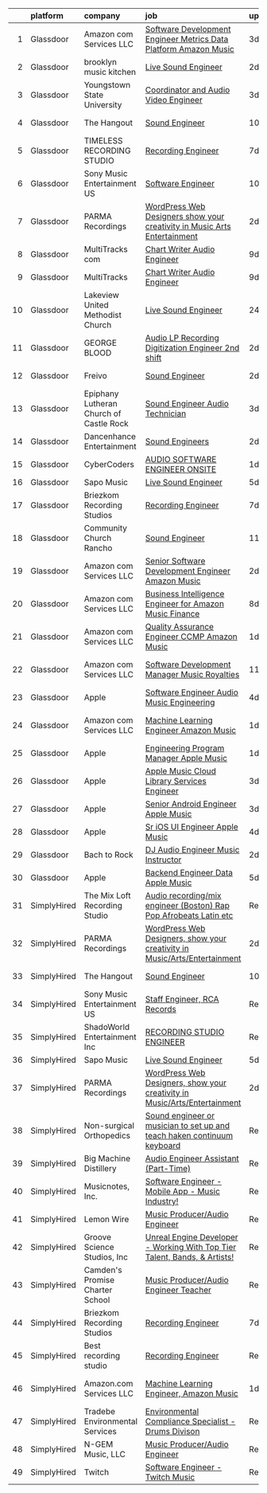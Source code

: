 

|    | platform    | company                                 | job                                                                                                                                                                                                                                                                                                                                                                                                                                                                                                                                                                                                                                                                                                                                                                                                                                                                                                                                                                                                                                                                                                                                                                                                                                                                                                                                                                               | update_time   | location                |
|---:|:------------|:----------------------------------------|:----------------------------------------------------------------------------------------------------------------------------------------------------------------------------------------------------------------------------------------------------------------------------------------------------------------------------------------------------------------------------------------------------------------------------------------------------------------------------------------------------------------------------------------------------------------------------------------------------------------------------------------------------------------------------------------------------------------------------------------------------------------------------------------------------------------------------------------------------------------------------------------------------------------------------------------------------------------------------------------------------------------------------------------------------------------------------------------------------------------------------------------------------------------------------------------------------------------------------------------------------------------------------------------------------------------------------------------------------------------------------------|:--------------|:------------------------|
|  1 | Glassdoor   | Amazon com Services LLC                 | [Software Development Engineer  Metrics   Data Platform   Amazon Music](https://www.glassdoor.com/partner/jobListing.htm?pos=125&ao=1136043&s=58&guid=000001819ec9ab61b98e60482dc257a8&src=GD_JOB_AD&t=SR&vt=w&cs=1_ccf5fffa&cb=1656226426006&jobListingId=1007957429446&jrtk=3-0-1g6fcjas5khr2801-1g6fcjasikbl9800-77d5ce824f4c9a71-)                                                                                                                                                                                                                                                                                                                                                                                                                                                                                                                                                                                                                                                                                                                                                                                                                                                                                                                                                                                                                                            | 3d            | San Francisco, CA       |
|  2 | Glassdoor   | brooklyn music kitchen                  | [Live Sound Engineer](https://www.glassdoor.com/partner/jobListing.htm?pos=118&ao=1136043&s=58&guid=000001819ec9ab61b98e60482dc257a8&src=GD_JOB_AD&t=SR&vt=w&ea=1&cs=1_f69d6fc1&cb=1656226426002&jobListingId=1007960228681&jrtk=3-0-1g6fcjas5khr2801-1g6fcjasikbl9800-cfb4dbb3a10cb396-)                                                                                                                                                                                                                                                                                                                                                                                                                                                                                                                                                                                                                                                                                                                                                                                                                                                                                                                                                                                                                                                                                         | 2d            | Brooklyn, NY            |
|  3 | Glassdoor   | Youngstown State University             | [Coordinator and Audio Video Engineer](https://www.glassdoor.com/partner/jobListing.htm?pos=127&ao=1136043&s=58&guid=000001819ec9ab61b98e60482dc257a8&src=GD_JOB_AD&t=SR&vt=w&cs=1_c944f6f6&cb=1656226426008&jobListingId=1007957029518&jrtk=3-0-1g6fcjas5khr2801-1g6fcjasikbl9800-4bff3de46b611e70-)                                                                                                                                                                                                                                                                                                                                                                                                                                                                                                                                                                                                                                                                                                                                                                                                                                                                                                                                                                                                                                                                             | 3d            | Youngstown, OH          |
|  4 | Glassdoor   | The Hangout                             | [Sound Engineer](https://www.glassdoor.com/partner/jobListing.htm?pos=102&ao=1110586&s=58&guid=000001819ec9ab61b98e60482dc257a8&src=GD_JOB_AD&t=SR&vt=w&cs=1_b0ef607f&cb=1656226426000&jobListingId=1007941797349&cpc=ACBF47B84C432121&jrtk=3-0-1g6fcjas5khr2801-1g6fcjasikbl9800-675acca29632c3d6--6NYlbfkN0Dklcs_avH4_PXeaTYY4cD2CxUXrHXnDcRAFPxkhkludPybpabqCb4pOKZvm-Yy40brWKAkZHC4kOFh5HjM1Iv-jKH59TjzzuSUIQ-sYYeZX4RoES0tCMd7ioO9AgG1d6v6VqV5lX4n-gRcMqGEXgCd34vgOgeDymq6rVNKl9UGpAns5_pPRoxTju9kDX5UtUTPf4AUO5YCSdA1A2CIWd_LToMx6SlsjyKZgMcVcIGslXi8aRAeWYdIQj-c7wOz8bhsPYVqkPXYpsWu9MxHTkW5osTiZjrPEeEWBm94oFJYkkSQDQC2CQBWMOpiSu-BLkuK0Z5YA1DUkZv578Z8fwhDXI3ZmrjlxqE7gQ_EmoKsrE0E-bamJeBXnDIHujH3qAEb-QmtRJmgLm1GEWlk3AKRBMDvEaI0eLrdxwzHS94dIxNIkca7E_gUTBum3nP4CYJgbEJuPEkX1sQk8PsrXbZSu1lyeBUeEoqD6feOpz71f2vrmocKUZve_kdFVElpPy62wLwFaIInOmrDxHTOZQ7cLE_e8uLLuIHLDmq-0t9a_ffAeAQ_vcY8lI0sS_qUS8QoRVMFNfaYAliqn9hiurTYTQgjJqWTOrIpqbTRCXTWfCzIDjeo0L_-LwONik6EC9OykNRu4g5-GNOqfpT0zGH4pm-Wu6gxJFFQ2dSAa-Lvl2fsaC-X3tsfjyjyB2PBujqjg6vTkD_HUF77gak8ZSJdGZ-E9CfXmlna55v3X0jHPlncljqsE6cXBzrhaoiSExI%3D)                                                                                                                                                                                                                                                                | 10d           | Myrtle Beach, SC        |
|  5 | Glassdoor   | TIMELESS RECORDING STUDIO               | [Recording Engineer](https://www.glassdoor.com/partner/jobListing.htm?pos=117&ao=1136043&s=58&guid=000001819ec9ab61b98e60482dc257a8&src=GD_JOB_AD&t=SR&vt=w&ea=1&cs=1_6431d2a8&cb=1656226426002&jobListingId=1007949019689&jrtk=3-0-1g6fcjas5khr2801-1g6fcjasikbl9800-52673f44efd9a9a5-)                                                                                                                                                                                                                                                                                                                                                                                                                                                                                                                                                                                                                                                                                                                                                                                                                                                                                                                                                                                                                                                                                          | 7d            | Cincinnati, OH          |
|  6 | Glassdoor   | Sony Music Entertainment US             | [Software Engineer](https://www.glassdoor.com/partner/jobListing.htm?pos=113&ao=1136043&s=58&guid=000001819ec9ab61b98e60482dc257a8&src=GD_JOB_AD&t=SR&vt=w&ea=1&cs=1_fe9f3a8f&cb=1656226426002&jobListingId=1007942804723&jrtk=3-0-1g6fcjas5khr2801-1g6fcjasikbl9800-3d69a6d98b0f3f4c-)                                                                                                                                                                                                                                                                                                                                                                                                                                                                                                                                                                                                                                                                                                                                                                                                                                                                                                                                                                                                                                                                                           | 10d           | New York, NY            |
|  7 | Glassdoor   | PARMA Recordings                        | [WordPress Web Designers  show your creativity in Music Arts Entertainment](https://www.glassdoor.com/partner/jobListing.htm?pos=108&ao=1110586&s=58&guid=000001819ec9ab61b98e60482dc257a8&src=GD_JOB_AD&t=SR&vt=w&ea=1&cs=1_43fa44ee&cb=1656226426002&jobListingId=1007960095074&cpc=8795CF9063CD573D&jrtk=3-0-1g6fcjas5khr2801-1g6fcjasikbl9800-a51dcf66eccc53eb--6NYlbfkN0BMd6i3W3qmAtDke4ZitYLMBEMpVvOQU_aO9JUqgRRkgwDvgaVV8jWDDkXv0s9VdhdFtp8vgpc7Xd14geBqCVRfeb-Zk2gFUWrnzfN3CO7_Kshg7e9lFPeLlS31PbWmaUmDuWqBwBaZIqP5E8OfSbZVpgw5zRAc4LpRHBRqxyh3tAhzUrHfLFIfhkH6S2Qey-aUqg4u3G_EVyiqspZQ8AgQhGgMICQFz9pHPOb8xrcEcREF3Y4wK-dcQcZeJAkk2tXFJ37424h1VMWQuEkr_yptew6z8qF2WRr9D-aRUilhhMON3vmKt07U9h6TYRx659yVU6RUxxseU5WFglV8lt-VJNBeBjc8hvaNiOPCaO2IGk2GNEBMWSl-1ldsHFcNUkWKs3Dqwd1TZOtJ_lWCXwzrNw0UriCOi42gctklWwHbrw7MLXBqzM8TElxapllekiPPnCRv0o6AYBYQucE3ecjezinTXb7twfvKBgd1jw5hSIkCEpoiCYTp)                                                                                                                                                                                                                                                                                                                                                                                                                                                                              | 2d            | Remote                  |
|  8 | Glassdoor   | MultiTracks com                         | [Chart Writer   Audio Engineer](https://www.glassdoor.com/partner/jobListing.htm?pos=123&ao=1136043&s=58&guid=000001819ec9ab61b98e60482dc257a8&src=GD_JOB_AD&t=SR&vt=w&cs=1_f8783d5e&cb=1656226426006&jobListingId=1007945074698&jrtk=3-0-1g6fcjas5khr2801-1g6fcjasikbl9800-394d791e73078e8e-)                                                                                                                                                                                                                                                                                                                                                                                                                                                                                                                                                                                                                                                                                                                                                                                                                                                                                                                                                                                                                                                                                    | 9d            | Cedar Park, TX          |
|  9 | Glassdoor   | MultiTracks                             | [Chart Writer   Audio Engineer](https://www.glassdoor.com/partner/jobListing.htm?pos=126&ao=1136043&s=58&guid=000001819ec9ab61b98e60482dc257a8&src=GD_JOB_AD&t=SR&vt=w&cs=1_5a429850&cb=1656226426006&jobListingId=1007945174702&jrtk=3-0-1g6fcjas5khr2801-1g6fcjasikbl9800-eafff6cc7ca7f3b4-)                                                                                                                                                                                                                                                                                                                                                                                                                                                                                                                                                                                                                                                                                                                                                                                                                                                                                                                                                                                                                                                                                    | 9d            | Austin, TX              |
| 10 | Glassdoor   | Lakeview United Methodist Church        | [Live Sound Engineer](https://www.glassdoor.com/partner/jobListing.htm?pos=104&ao=1110586&s=58&guid=000001819ec9ab61b98e60482dc257a8&src=GD_JOB_AD&t=SR&vt=w&ea=1&cs=1_f489bb51&cb=1656226426001&jobListingId=1007963163267&cpc=608BEFD8E68346F1&jrtk=3-0-1g6fcjas5khr2801-1g6fcjasikbl9800-934eb1f40c151225--6NYlbfkN0Bzkuy17zoNwKMVjyusHhR7JNYo3SmelKzW8jp1Pa4Tky9YdqQTYDruHy9eVJB2m7VBbszFMWwZvIFKTQg5nS9sI9_JJWCPseFLmCmS7qJ7te2VZTgvndtqSn7c7lzyaoIIqC2VoQ5_G4i3Iy-M0m8Ijcpd8L3yk1Upufwb0rU1sp9JkWBN6mJRz3THtF_Sslb7GyNzTXFtwvXvTCvgMjd44DG_WGg0nR9v0rDBqYJVWqtyl4HpQr_bR18Vw8-hx4vhaOU0SygG5keF1LzpYZLuPo2lq1jP_r-NsLuq0xhBEK508cQ6-wLKfBfmKChj77fHDO4hh1nFzwiT4K4pQ56yBN0X11LHpX-kCguhYBV3dL5X_r-kFq8U5BskjxM-llZb-WibrJawfXwJHNZY3-LTWZ_2TgNN3qXNzBSuLFEpZqwgbzwnK-rs4PzVr3908GSzDTdIKxrCW_L7VdwP4X9pBB2GFEOiFng57FREwOwVdO_f4ZDnn191H_eoXPawmeY%3D)                                                                                                                                                                                                                                                                                                                                                                                                                                                                                                                      | 24h           | Sun City, AZ            |
| 11 | Glassdoor   | GEORGE BLOOD                            | [Audio LP Recording Digitization Engineer  2nd shift](https://www.glassdoor.com/partner/jobListing.htm?pos=122&ao=1136043&s=58&guid=000001819ec9ab61b98e60482dc257a8&src=GD_JOB_AD&t=SR&vt=w&cs=1_3e0aee18&cb=1656226426006&jobListingId=1007959721059&jrtk=3-0-1g6fcjas5khr2801-1g6fcjasikbl9800-94ce0a851b55452b-)                                                                                                                                                                                                                                                                                                                                                                                                                                                                                                                                                                                                                                                                                                                                                                                                                                                                                                                                                                                                                                                              | 2d            | Fort Washington, PA     |
| 12 | Glassdoor   | Freivo                                  | [Sound Engineer](https://www.glassdoor.com/partner/jobListing.htm?pos=103&ao=1110586&s=58&guid=000001819ec9ab61b98e60482dc257a8&src=GD_JOB_AD&t=SR&vt=w&ea=1&cs=1_a9d2f9e2&cb=1656226426001&jobListingId=1007960256212&cpc=545C0D17DAD7ABB7&jrtk=3-0-1g6fcjas5khr2801-1g6fcjasikbl9800-dcb3c1ce40abf58c--6NYlbfkN0DeyJ4CP5CzwT7broxeUwKBt3co1QwKwWitRQqJu2WRZ1ZiWaEtQwSD9V72mLcqkbYFr4PTDTMhd2HkYAy5q3mnyAyciwCD-O5PQIMS9Q5KThzj-50jTgHxSgcxpnoYsUtDyMGkywOoVmaupRLttQZOuWuECVOk-O-T0lmz2F6ZstuAs4GKfhZvCkiZiWQRzDVRj5OzuDx7EfBw1qacGCeEv6uKRQSA9WondoMXEkn3iBgRhIf8f-zv-FomNiNVObd4-cF-znerq3UvlegJk6pP5yFH3TnD2hsLGY8thzO1mrUwIWcG0ppewuDhyxktiUfx9v-05vG0xr270K9GItinYRPBkY2bXsjKx0DQuTOpgdDs6_PNCw8s0o-W_Iq444PZWH0I_S0IPKdo6y02Ywn1iYpRDN8pQeu1hreNnzKhpisqf6qpM3g9so4T9n6ItfF3zUj3HDnzTn3y_GTOzZEKcMgEUtxOhO_REOij6SEddcn6aEn4Rkkmng6PunCKwpM%3D)                                                                                                                                                                                                                                                                                                                                                                                                                                                                                                                           | 2d            | Middleboro, MA          |
| 13 | Glassdoor   | Epiphany Lutheran Church of Castle Rock | [Sound Engineer  Audio Technician ](https://www.glassdoor.com/partner/jobListing.htm?pos=128&ao=1136043&s=58&guid=000001819ec9ab61b98e60482dc257a8&src=GD_JOB_AD&t=SR&vt=w&ea=1&cs=1_96e35e0d&cb=1656226426008&jobListingId=1007956823232&jrtk=3-0-1g6fcjas5khr2801-1g6fcjasikbl9800-3de154c4f66dd65c-)                                                                                                                                                                                                                                                                                                                                                                                                                                                                                                                                                                                                                                                                                                                                                                                                                                                                                                                                                                                                                                                                           | 3d            | Castle Rock, CO         |
| 14 | Glassdoor   | Dancenhance Entertainment               | [Sound Engineers](https://www.glassdoor.com/partner/jobListing.htm?pos=119&ao=1136043&s=58&guid=000001819ec9ab61b98e60482dc257a8&src=GD_JOB_AD&t=SR&vt=w&cs=1_560ce31e&cb=1656226426002&jobListingId=1007959494251&jrtk=3-0-1g6fcjas5khr2801-1g6fcjasikbl9800-d0f3d38b7fd0f498-)                                                                                                                                                                                                                                                                                                                                                                                                                                                                                                                                                                                                                                                                                                                                                                                                                                                                                                                                                                                                                                                                                                  | 2d            | Oklahoma                |
| 15 | Glassdoor   | CyberCoders                             | [AUDIO SOFTWARE ENGINEER   ONSITE](https://www.glassdoor.com/partner/jobListing.htm?pos=111&ao=1110586&s=58&guid=000001819ec9ab61b98e60482dc257a8&src=GD_JOB_AD&t=SR&vt=w&ea=1&cs=1_b57072f6&cb=1656226426002&jobListingId=1007961975224&cpc=2CAED5C921A5F994&jrtk=3-0-1g6fcjas5khr2801-1g6fcjasikbl9800-b6235e2feb0b0fb5--6NYlbfkN0CpFJQzrgRR8WqXWK1qKKEqALWJw739KlKqr2H-MSI4eoBlI4EFrmor2FYZMP3muM0l2pCdR1lEkYQad70RamWRliXAwblxhpTvQzv0PCj3Pv52ZE0UmBc2zYc2lLn8YXoU1n662mAsLNK_eO1mv5bLozNhwunmvf7eKA6gi_po0JZoiACYKyF3NpjMawXfB41fI3xvbaHXKgo9Y-hDtlnLOIJV7KUkKVX60drVsNewhEhsVzELGVaaFpyy93kgn4VaithOZl-4VWZiKlU8hwZPGNzX02-C6KTNPTw-djfPFGW-x6V9foQxY_OdZnTLWruoUULrXhKTT7J04l_k_OxcUgmCdSMZF1kLBpoA7bTsDjDXC4T0n9w-djMok14PTVeHqGiOIwvynLzpHF7cIjAPXTVa-SOPGxLgMthoJlGrt2a6m6f_CcsDdt9NHt0n0UPUj62UxK_uRxSH-sgLjkw-dfJphaQ8n1g4YYQ4mlod7odiro0Jt0-xsC0HfDX87VFSOFWX5R_sCzAdjGg04yJYmW2Py5FHjCyhy7oA7iDvMNKMokSPISTpNdmxHzm3Cl0sEA63NwsmUHhsmQIXEi1i71aF6F3CwLWpm0xMMRHhpRUa1ko7CfluW3ICG-_w0wu2_qs8Vf9TormFnJF_Xd7moI54oEY6RGE35x6HMHsFhEyvPPHViI-jl-4gQbBzCb338PNlwy_8jESGL4MLxvi0iBOGR-ZKxRHd7EW5Gwi5-wi0dx09qRCkFZp5lyErHfIVymibrwb_64yqXhCl_PyMAM6a3-oSfWEPhZiMB3zdWBJR2VGCrYAN232n-nx_FfePS_tKWDoIUWd9g6hxiDVNEb8XjrkeRFRWgy-C9vUb4FE9ZLeUe18bHcsX7V8iY52f7gxsn7eiDtE32s9duGWRcrsl--6d0XldDFiNVypftLv3T88erH8DuNcRthDohWncSSWVbX5YuG-iHLSwa_T9pP879Ne1904%3D)         | 1d            | San Jose, CA            |
| 16 | Glassdoor   | Sapo Music                              | [Live Sound Engineer](https://www.glassdoor.com/partner/jobListing.htm?pos=115&ao=1136043&s=58&guid=000001819ec9ab61b98e60482dc257a8&src=GD_JOB_AD&t=SR&vt=w&ea=1&cs=1_8723ed13&cb=1656226426002&jobListingId=1007951864280&jrtk=3-0-1g6fcjas5khr2801-1g6fcjasikbl9800-fcb7a6448ded33ab-)                                                                                                                                                                                                                                                                                                                                                                                                                                                                                                                                                                                                                                                                                                                                                                                                                                                                                                                                                                                                                                                                                         | 5d            | Miami, FL               |
| 17 | Glassdoor   | Briezkom Recording Studios              | [Recording Engineer](https://www.glassdoor.com/partner/jobListing.htm?pos=114&ao=1136043&s=58&guid=000001819ec9ab61b98e60482dc257a8&src=GD_JOB_AD&t=SR&vt=w&ea=1&cs=1_3ca0e3a3&cb=1656226426002&jobListingId=1007949003348&jrtk=3-0-1g6fcjas5khr2801-1g6fcjasikbl9800-642744c452f28506-)                                                                                                                                                                                                                                                                                                                                                                                                                                                                                                                                                                                                                                                                                                                                                                                                                                                                                                                                                                                                                                                                                          | 7d            | Alhambra, CA            |
| 18 | Glassdoor   | Community Church Rancho                 | [Sound Engineer](https://www.glassdoor.com/partner/jobListing.htm?pos=101&ao=1110586&s=58&guid=000001819ec9ab61b98e60482dc257a8&src=GD_JOB_AD&t=SR&vt=w&ea=1&cs=1_1012e35c&cb=1656226426001&jobListingId=1007939846257&cpc=3114EF732CBC1C13&jrtk=3-0-1g6fcjas5khr2801-1g6fcjasikbl9800-83ae106271ef4dd5--6NYlbfkN0Bi-g4OEguhQEx4pjzkmulzkFDPdVMQm6g82nLRMcVRUAXQonzRVMraqvZFhqHn4iOrwVvH3vjavyQ1H4pVpG0Sx8cg6YAiQ__67yn_QI9nxrG6U4M1HTCKxgTQzFwVXCl5V7NMBT19HpHVbSSivm3y3MWHj9PjpWZhDH39sbDn7fy1Qwhaoag2pbuBs-YWJheVx7hljEqEW6pp-LbWE5CRFbcMWbft7jcFSfuyL637JGxRyLUTpdeGX_YNZ5OO2Ecf2V_pkaBqA9AaVTrDnhae0w7DCp5f68Pw6KtrEbayAQb4AKg4xFqcHqRQMtioXDPiJseuotRTbbUWtL0agk2j4RV0GfAWtoVGUClGl5H0YQogvO1dtbCT3vDtI7dZlZcAAddvxFpCq76S5RrCo3xfOtuO33a63yrj8pEDuSdgXef46_v5RJdJuWK5V55SaHsinNFFkHdJUbHU6iYFS_5wF7FRow_ywQAwzsFH9jA4RwwlwIaPmbiZMoMW3GaeU88%3D)                                                                                                                                                                                                                                                                                                                                                                                                                                                                                                                           | 11d           | Rancho Cucamonga, CA    |
| 19 | Glassdoor   | Amazon com Services LLC                 | [Senior Software Development Engineer  Amazon Music](https://www.glassdoor.com/partner/jobListing.htm?pos=124&ao=1136043&s=58&guid=000001819ec9ab61b98e60482dc257a8&src=GD_JOB_AD&t=SR&vt=w&cs=1_c6a36619&cb=1656226426006&jobListingId=1007959970195&jrtk=3-0-1g6fcjas5khr2801-1g6fcjasikbl9800-99ed62419581f77f-)                                                                                                                                                                                                                                                                                                                                                                                                                                                                                                                                                                                                                                                                                                                                                                                                                                                                                                                                                                                                                                                               | 2d            | Atlanta, GA             |
| 20 | Glassdoor   | Amazon com Services LLC                 | [Business Intelligence Engineer for Amazon Music Finance](https://www.glassdoor.com/partner/jobListing.htm?pos=120&ao=1136043&s=58&guid=000001819ec9ab61b98e60482dc257a8&src=GD_JOB_AD&t=SR&vt=w&cs=1_17b6d424&cb=1656226426002&jobListingId=1007946590105&jrtk=3-0-1g6fcjas5khr2801-1g6fcjasikbl9800-76e678a6ae5e6aee-)                                                                                                                                                                                                                                                                                                                                                                                                                                                                                                                                                                                                                                                                                                                                                                                                                                                                                                                                                                                                                                                          | 8d            | Seattle, WA             |
| 21 | Glassdoor   | Amazon com Services LLC                 | [Quality Assurance Engineer  CCMP  Amazon Music](https://www.glassdoor.com/partner/jobListing.htm?pos=116&ao=1136043&s=58&guid=000001819ec9ab61b98e60482dc257a8&src=GD_JOB_AD&t=SR&vt=w&cs=1_dadbe34d&cb=1656226426002&jobListingId=1007961126346&jrtk=3-0-1g6fcjas5khr2801-1g6fcjasikbl9800-e1f2d08a6e96a4b8-)                                                                                                                                                                                                                                                                                                                                                                                                                                                                                                                                                                                                                                                                                                                                                                                                                                                                                                                                                                                                                                                                   | 1d            | San Francisco, CA       |
| 22 | Glassdoor   | Amazon com Services LLC                 | [Software Development Manager  Music Royalties](https://www.glassdoor.com/partner/jobListing.htm?pos=129&ao=1136043&s=58&guid=000001819ec9ab61b98e60482dc257a8&src=GD_JOB_AD&t=SR&vt=w&cs=1_2a1986d7&cb=1656226426008&jobListingId=1007940033192&jrtk=3-0-1g6fcjas5khr2801-1g6fcjasikbl9800-5aee6b857832b447-)                                                                                                                                                                                                                                                                                                                                                                                                                                                                                                                                                                                                                                                                                                                                                                                                                                                                                                                                                                                                                                                                    | 11d           | San Francisco, CA       |
| 23 | Glassdoor   | Apple                                   | [Software Engineer   Audio Music Engineering](https://www.glassdoor.com/partner/jobListing.htm?pos=121&ao=1136043&s=58&guid=000001819ec9ab61b98e60482dc257a8&src=GD_JOB_AD&t=SR&vt=w&cs=1_701b6504&cb=1656226426002&jobListingId=1007955752450&jrtk=3-0-1g6fcjas5khr2801-1g6fcjasikbl9800-446771cb462b14eb-)                                                                                                                                                                                                                                                                                                                                                                                                                                                                                                                                                                                                                                                                                                                                                                                                                                                                                                                                                                                                                                                                      | 4d            | Cupertino, CA           |
| 24 | Glassdoor   | Amazon com Services LLC                 | [Machine Learning Engineer  Amazon Music](https://www.glassdoor.com/partner/jobListing.htm?pos=112&ao=1136043&s=58&guid=000001819ec9ab61b98e60482dc257a8&src=GD_JOB_AD&t=SR&vt=w&cs=1_24072fa9&cb=1656226426002&jobListingId=1007962183549&jrtk=3-0-1g6fcjas5khr2801-1g6fcjasikbl9800-7c0081a0693f6e3b-)                                                                                                                                                                                                                                                                                                                                                                                                                                                                                                                                                                                                                                                                                                                                                                                                                                                                                                                                                                                                                                                                          | 1d            | San Francisco, CA       |
| 25 | Glassdoor   | Apple                                   | [Engineering Program Manager  Apple Music](https://www.glassdoor.com/partner/jobListing.htm?pos=106&ao=1110586&s=58&guid=000001819ec9ab61b98e60482dc257a8&src=GD_JOB_AD&t=SR&vt=w&cs=1_9aeb2e0b&cb=1656226426001&jobListingId=1007962892131&cpc=F41FEAB56D215062&jrtk=3-0-1g6fcjas5khr2801-1g6fcjasikbl9800-fd6ad06bc8ce2673--6NYlbfkN0BvKrLyj5gPmtZO9T8euul8TCxuuKNOtzRJOomxnwSEodTz2Bc-sPZl1dBMH13w-jOwegsf7vG6r7jTyuBXYsMVyhVs2kMNU4FQssjeZwyTllCyZyH-v7KC0gikUApIpmHrqqLI4D2LBVK02wP52v-gwL0aRy80gh6AbOusxaxGNcyKm68YEmT_PNP47RilkfRX74EeDtf9-C_aVMkODcEUIVqhDaMgGSpndbGMxemu4VADN_2FjRxJbLWOh90iWyFNy4UGV6oHXdB_I1HuEVkz38nCpvzQkepAoel_I7GvNTL3zq2J4L3hY7v3qVT4yn9GQOI69ozXQWk3RsklpI3BTklrGji1_4_qdFn_17lfXr9QLMqHjhIq6JfdhzNGepUH5fcEQdqH7rvJQq2aLEBThIU9AaS-h9gIrOclzUHk9EY1K_8XU9ex58uaX6bs23zBuhEMVCPOiURq-YlHcRDRRhIFo2vWGXrVoS987V5j-yov8v2ZTO3aWLSuR_g6J6i2rXp5oZZacM9sGWg8jFXmdnhg1BllRQIrxXS44D53DwPGoxPiWgKgxVrHqzqWlZJIKXGOq7MeTCSyPkE7TmOrCFSiS1k3DTgg5Nyj3s5Fjgb88_ulLP3n9vGMzJBYw1ABaq8kB_BlX7dZJlWAo2k4wmIuv3WK3cBs1_xz9PDW_iO4FkxJh0xnfaxhOtVlEZj0sAbde02PnRnwGczI8PXTAfvQYq0AMTLpJxtmy2AhjK-EPjDTtPj60l7Gt15zv1INWPt-deCAUf_HHb6yFRSHCNvdSKsnpYEOkLJ9w0czTaaRTCzoI4rldcEcT1ogyKT6N0gljHW-KH99RaLMhaH6_13oOLFwpX8Ab5Jee-RLhySCnwDirMv-f_JaCJGTvbX25BDIh_4p5imgzjgEM2lrV9OXFhKwk1Fgubv_IpcmRxBfEf3FL8AEoJdtCRRhHjtkglN6gT9mXz3-CHXBjlnGJIHJV-nc8Rw%3D)      | 1d            | Seattle, WA             |
| 26 | Glassdoor   | Apple                                   | [Apple Music   Cloud Library Services Engineer](https://www.glassdoor.com/partner/jobListing.htm?pos=107&ao=1110586&s=58&guid=000001819ec9ab61b98e60482dc257a8&src=GD_JOB_AD&t=SR&vt=w&cs=1_6ee5d875&cb=1656226426001&jobListingId=1007958038335&cpc=654405A9B1E0A9F5&jrtk=3-0-1g6fcjas5khr2801-1g6fcjasikbl9800-90d154890eaec506--6NYlbfkN0BvKrLyj5gPmtZO9T8euul8TCxuuKNOtzRJOomxnwSEodTz2Bc-sPZl1dBMH13w-jPSQNOdC8EiyXidj-cTlaRSVRT9dQt6cRIQFRhagZhsjMlt8MOPuQG9TbrHFdtysCg8H6JXms-aMcTD_6WL9WW0CDTqFTF23mgEF8mEKlm0HtrLTMx8jOx7xd69yN77fFIl6ZZW5QNCeNQrrLdhrzpQbxpnCi1_N066wl7rAX1xMhw__JpDeMFVtZqETAI3bu0CQWzyggmttYHOpoyXSoq0rd_s_cxUWvUSs7Mqa4GwNFP8XssT3K4FfYWvfk3J_6PtNYGBHCP-jewfhXycV_gsuKaqOb54PMQ5HxlyzrCnpnuwGAJhtdSK3nMTrMlR4nQwhpKIFUBcY-5J5R1olO0ZGu6Bfi5-XvhiJP4wDRLBSuTZJnNVXdjcedCymiue71DpSio5_KKFasPSx5ktkXgGlBAIIrynnsTt750C0gH8SdmQlvcKKqUB_Ald741bmtute-kPJov1I8SI3idbJRMuWo9DeCxHV6QoEaEdafS4l1eMw7KS2YF9lR7-wDhIFUrs8WRINutbxVxcztbeUIz7lxbfZ4NaFzwR_g489U0dGz5CUHtJ8qf_cXD8L9uFKWJH_mMz2yqj2EOWHQCqDF7plD_9oWuy1YX2aRYigAtsWbevqed9dwQJyKV75dkcStWPCYvjXAS7CV8ZxyhFBqmjTodpRoBk0_Zd2aItcNdrUQwiwUEhnoKUEKneMGFhbW8cnLjGd-KjlxdLKmNxj4krFNq4UWDkgFKyLkM0gcklB-0a3dW-5XxzygXExlXwVD5hZS6n6RD07Arz2UGXNVnkw64Z88FFUPZLgdyMMLOVPJ9esqVvvsoJXt9BWK7hIpQo2Ko0QcQKPV0c3Y76rsqLKxFpJUMy-5_jK7oXMlWuyNLVr0OHRW2nbBBaXdO7pn0ijdtVdqMyY2682h5kJ5BpwRrn25hpiws%3D) | 3d            | Seattle, WA             |
| 27 | Glassdoor   | Apple                                   | [Senior Android Engineer   Apple Music](https://www.glassdoor.com/partner/jobListing.htm?pos=109&ao=1110586&s=58&guid=000001819ec9ab61b98e60482dc257a8&src=GD_JOB_AD&t=SR&vt=w&cs=1_da519715&cb=1656226426002&jobListingId=1007958336118&cpc=654405A9B1E0A9F5&jrtk=3-0-1g6fcjas5khr2801-1g6fcjasikbl9800-a70bb27c68a7a6c6--6NYlbfkN0BvKrLyj5gPmtZO9T8euul8TCxuuKNOtzRJOomxnwSEodTz2Bc-sPZlC5mDe-NOaJgTibUZKWwoj1L5CZzuCvYelZTCfuoFm050DBiCh4fW3g-g9QvrvuGh2I-00PtdeaHO2a5ACvBLmptIwfTXWCMvWShVtPZBMuwfxpqy-2sTJycBbLmcneUG9neCrnCnSO0Gik-xELb6CgiFjksJnC_ZoAL4SsqFNEZpgjcrxy8sg9kFoqcCfceEuvFrVin8n1srjqRlbjuiQTyqawTVAnWXIBN-fZ78E6HUNshO7MSR6YrDkyH50tVyeeWR5iJoO-_JvU14UQWKLbA-doygbRcVEedAwnd2aEDRXcycVDKC--kLbMRNNbL_5mqEcr4rvjqb0AXMrrPyHnESleeEwaG0E8ftIqoxNNqMU0SCC_cgIQ9ZCWvegIdLss1wggp-SfDXVT4kO7fYd4Qaqv1eC8jzqQJw6Ejff0zy-1ZN6pr_5soCIS2penFNbY8YfpVwT8nhBuNT6jxwTmKMpYc_a8vi1Ns6PjSQhUkYJyxPN9nDDWVBRswUzFRrosiFTVbmYEsUy9kYOIoFX6W7d2IQ1zwxJK1AqvzpzMIay9qAntUOpVjhGTCDkxI9xQ2x3kmHAMUjASe-p2UGTZThdrzpSw6pg4CRxnNgnep5IWS_JCERGnvhFx7FskS5SGGHjnW9knWQeLtqvlauPbMdF6OOkvIhEylPZripU0LT1aMvoy_S04KBw5NBRLB7pkPMfF4_pv5nnUgHKGd-uQEfDS9eoxakeqkAlnvU7O1_jmpkdk_Ogu29sFHyE77l2ltNf9FNzdYnsJhc_4nIsng-GszghdT6OrGix6UHJlH-GMqngjrJrqL339mhbo_wtlnKVahsh1MMChNvPKdbZsd5fHZfV7rkCe6VvrpLU_SXhEfdn6jNwVHDsVTlrdWx9m88SWeooaXBStDuowIjl9N4RhZ9ZXTebDhyky0r3vs%3D)         | 3d            | San Diego, CA           |
| 28 | Glassdoor   | Apple                                   | [Sr  iOS UI Engineer Apple Music](https://www.glassdoor.com/partner/jobListing.htm?pos=110&ao=1110586&s=58&guid=000001819ec9ab61b98e60482dc257a8&src=GD_JOB_AD&t=SR&vt=w&cs=1_75a0e021&cb=1656226426002&jobListingId=1007953436787&cpc=F41FEAB56D215062&jrtk=3-0-1g6fcjas5khr2801-1g6fcjasikbl9800-6b48f68127162d2d--6NYlbfkN0BvKrLyj5gPmtZO9T8euul8TCxuuKNOtzRJOomxnwSEodTz2Bc-sPZl1dBMH13w-jPG2G3T-i-GLEFchHGcFa8MguPlTO6XLwzAMQBFoGjqi0wt0Mh4MM14Z2gcB9Y4d2btViXEFylHFVO6cOHypjmR7yWFLre5OUuYQuv0UwgZNOu7sESO80E3mxion7UYAyOwxfgVULFdkjUyHf1D-gwNo78cYnjnfOTkUqd8LFgQEAmP_oPUTaByowO0WMpcFErACd8fqIWYdML_AAoD10ZLnu52AWKfB_0m1mrr7NpwZ1iS3htQ3RniADOLiXeTmUsk9yKEpZxrdgzb9QAyaAmn8w-oWZ0sHmJr9Vp28SuktMWCGMDUHVe0cb8bvlSRpzMqJaZXMAxNeDEbBvQqGJlPMGe-V22-RFpTR8DSUqReDc1ep_EXaiU1qxuJuMX-NObywETCO5Qcxzjbl1BZMHBLma7LG4USTgPDLh3BXLuHRz9PThK6OAO4G_Ol7d7rndd4ZT992GOvoTs0rWpG7w29El2J73HnUJl70zfsCtBkyHv0T_vq1W-CXxSgidFpQMISknLXqBtBJL6hEnJxZOxSwQ5IVbEECHfoRjwP_LdfvV3P6lwqx_r2pmutJKUVw1Gk330rfQM_eo_p-u9WqEMImrscgW7iXfHg5q7t2IDn7KDzJZTQ4pG_hfAkzJp90i1jWS_6WXuDnayE-X8ZfZVRy4l-B_0BHU8USjCwGgB-QCrp0Wkz9BwILqYFXmJyyLPsqDMxb_ehuBqOG0e-5R9g-S1dMgNdAQg9pojOJnJJX2zhm3i0rwinucs4Gtrg7WRKEITtdG305EtdeH2nPwG3NS0hSO2PpdkgkwvYC6QE7nxYmYyDo9_BAt_bkTYhfGt9Mw3nt5p29P6Nzc92yYyxWzrhR-91ULcTP2Q0V_etnDhURtbRQCNhlz0XSc407t5pUSbXgK_-cKKIK5dVbcnI)                             | 4d            | Seattle, WA             |
| 29 | Glassdoor   | Bach to Rock                            | [DJ   Audio Engineer   Music Instructor](https://www.glassdoor.com/partner/jobListing.htm?pos=130&ao=1136043&s=58&guid=000001819ec9ab61b98e60482dc257a8&src=GD_JOB_AD&t=SR&vt=w&ea=1&cs=1_2b855de4&cb=1656226426008&jobListingId=1007959678007&jrtk=3-0-1g6fcjas5khr2801-1g6fcjasikbl9800-512eee16dd10632a-)                                                                                                                                                                                                                                                                                                                                                                                                                                                                                                                                                                                                                                                                                                                                                                                                                                                                                                                                                                                                                                                                      | 2d            | Gaithersburg, MD        |
| 30 | Glassdoor   | Apple                                   | [Backend Engineer Data   Apple Music](https://www.glassdoor.com/partner/jobListing.htm?pos=105&ao=1110586&s=58&guid=000001819ec9ab61b98e60482dc257a8&src=GD_JOB_AD&t=SR&vt=w&cs=1_a27a6c21&cb=1656226426001&jobListingId=1007950938244&cpc=AC285F3A3ECA6BB0&jrtk=3-0-1g6fcjas5khr2801-1g6fcjasikbl9800-12d83685509c3883--6NYlbfkN0BvKrLyj5gPmtZO9T8euul8TCxuuKNOtzRJOomxnwSEodTz2Bc-sPZlFpP0h5lDivqTF5_QeIpS_cDvN7FQMh8G5Q27mXkfq6J_zu8iXTfNQv2d91851vXbBzAq-u4LhSiSVS7JHPHJJPqd4DPZm67dI48mIQvipeOSk8vKm-DGTN9R19FT1IwHMLad4MfkHhwc-gMawstq42pESRRmZC7lH7SGeLQi8OVQn-AzlZRj5ipkyu_DMI6gv0aT_BQeugHWDaUzb1xTmOYPZRpooAeGfpBqhTiTyN7OhbZHBPaEIN4nmUD1DCF4Yo-I4lgX4lSXa9051jthfWOM7U9srB8BI2j1ZVJos9RvD4_T_mRVnh9JUvUbNfOcn2g9mVcl3asqABPQLYNjf1t5WHmVLPW-nsJPsziD_9SfydESxB4dwvwgN2TunCLqs5JR2qVDvwQXZgOtqiKI7NGVq3471b1nCMcicF1utIyitx1Ob5C_yBdbWMyj1WKyq90htwsih6E3A_8LxgL3btTslgfgXDBd6aUzmiGRJopwOOvWPCfDY9wWKJqbAgRgynMwEwVrxs8fMIEvPrrvm3PEEg4e9vrlQmoKtV7gzIIsFtkPfACkO7q-OdZlPVbO-BAkp83NvUshIlSi7RTRNWgmTPPxwRwqTFuzMwiIQxwCfth6f3KdLG_7XOvBdWmFE0VLtd281u8v1XwcxUwaaUTOryzaEYLfPKpxZSMq_XA8e0FFPw1kqEGRzJaxnk73sUM9V4RkBTqOuPspFSoXccSWnGwlNPvpIYzuzHR1JLs4eMgKTpmDTL106xkC6hk7dCl906JXnz-CpmCItANTcdvSoSvQ4hEvxMOU8FJvF8H7-w3F5E6vPo3lJZNuEMKjspXH5iRtQFsmLk5xHx4_EA0oV1_Z2_kT-Y0kaFD5aajTgk2Wr_K17EEMVPOndlo2Nwy-ngCQdwRp58OCmJiH-aubda0qrL_g)                         | 5d            | New York, NY            |
| 31 | SimplyHired | The Mix Loft Recording Studio           | [Audio recording/mix engineer (Boston) Rap Pop Afrobeats Latin etc](https://www.simplyhired.com/job/ItBDeQewPykczH3FXc7X40hudhT4rMdltMW5EuKQQQFv6bR65Fc9SA?q=music+engineer)                                                                                                                                                                                                                                                                                                                                                                                                                                                                                                                                                                                                                                                                                                                                                                                                                                                                                                                                                                                                                                                                                                                                                                                                      | Recently      | Quincy, MA              |
| 32 | SimplyHired | PARMA Recordings                        | [WordPress Web Designers, show your creativity in Music/Arts/Entertainment](https://www.simplyhired.com/job/Wpl3TU8XzCpcpJgy39HbFjwOkTi5fD0pThvI6-P168aePEhTBsPxGw?q=music+engineer)                                                                                                                                                                                                                                                                                                                                                                                                                                                                                                                                                                                                                                                                                                                                                                                                                                                                                                                                                                                                                                                                                                                                                                                              | 2d            | Remote                  |
| 33 | SimplyHired | The Hangout                             | [Sound Engineer](https://www.simplyhired.com/job/pPtma4KfpJL8yv0IV160PCctZ7zJieTNPnwDrISJ5-REzhgDQyRTVw?q=music+engineer)                                                                                                                                                                                                                                                                                                                                                                                                                                                                                                                                                                                                                                                                                                                                                                                                                                                                                                                                                                                                                                                                                                                                                                                                                                                         | 10d           | Myrtle Beach, SC        |
| 34 | SimplyHired | Sony Music Entertainment US             | [Staff Engineer, RCA Records](https://www.simplyhired.com/job/dwkMmDXnT1hAmYDd9mYCsbJlC48Fo9KuuDMR62WYReptlyXKnOCFWQ?q=music+engineer)                                                                                                                                                                                                                                                                                                                                                                                                                                                                                                                                                                                                                                                                                                                                                                                                                                                                                                                                                                                                                                                                                                                                                                                                                                            | Recently      | Los Angeles, CA         |
| 35 | SimplyHired | ShadoWorld Entertainment Inc            | [RECORDING STUDIO ENGINEER](https://www.simplyhired.com/job/LuUo1uNsflz97Kc2VUvstOqF-GlyVnesKKVECsAsCY7m3CzEC5ML1A?q=music+engineer)                                                                                                                                                                                                                                                                                                                                                                                                                                                                                                                                                                                                                                                                                                                                                                                                                                                                                                                                                                                                                                                                                                                                                                                                                                              | Recently      | Los Angeles, CA         |
| 36 | SimplyHired | Sapo Music                              | [Live Sound Engineer](https://www.simplyhired.com/job/RLp01nzYddBBR2kU90jVcyKpbxqhNwRJJaBHFhHEGHTNgrTZ7WSvTQ?q=music+engineer)                                                                                                                                                                                                                                                                                                                                                                                                                                                                                                                                                                                                                                                                                                                                                                                                                                                                                                                                                                                                                                                                                                                                                                                                                                                    | 5d            | Miami, FL               |
| 37 | SimplyHired | PARMA Recordings                        | [WordPress Web Designers, show your creativity in Music/Arts/Entertainment](https://www.simplyhired.com/job/Wpl3TU8XzCpcpJgy39HbFjwOkTi5fD0pThvI6-P168aePEhTBsPxGw?q=music+engineer)                                                                                                                                                                                                                                                                                                                                                                                                                                                                                                                                                                                                                                                                                                                                                                                                                                                                                                                                                                                                                                                                                                                                                                                              | 2d            | Remote                  |
| 38 | SimplyHired | Non-surgical Orthopedics                | [Sound engineer or musician to set up and teach haken continuum keyboard](https://www.simplyhired.com/job/7y5RxfWgvBhvD5ARANj7xR1wS24g3fPvxpYIHCnLHOc6p5-BJXdA0g?q=music+engineer)                                                                                                                                                                                                                                                                                                                                                                                                                                                                                                                                                                                                                                                                                                                                                                                                                                                                                                                                                                                                                                                                                                                                                                                                | Recently      | Hicksville, NY          |
| 39 | SimplyHired | Big Machine Distillery                  | [Audio Engineer Assistant (Part-Time)](https://www.simplyhired.com/job/LcsaGaOeLmJ4o00IGcpt3BP33KpMfC-wtiXZzxNZ_UcJeRVt5s5x4Q?q=music+engineer)                                                                                                                                                                                                                                                                                                                                                                                                                                                                                                                                                                                                                                                                                                                                                                                                                                                                                                                                                                                                                                                                                                                                                                                                                                   | Recently      | Nashville, TN           |
| 40 | SimplyHired | Musicnotes, Inc.                        | [Software Engineer - Mobile App - Music Industry!](https://www.simplyhired.com/job/znPtqyuOs7-wVaRUojghv2RSA5GqEzrKbutvPlgAZWT6nXoyEGnC5Q?q=music+engineer)                                                                                                                                                                                                                                                                                                                                                                                                                                                                                                                                                                                                                                                                                                                                                                                                                                                                                                                                                                                                                                                                                                                                                                                                                       | Recently      | Madison, WI             |
| 41 | SimplyHired | Lemon Wire                              | [Music Producer/Audio Engineer](https://www.simplyhired.com/job/Sc6a_qLLjAqXYw8lPpR4pg-XsRlyFBE8EPBOvyRFcmWsfFlhXZLZIw?q=music+engineer)                                                                                                                                                                                                                                                                                                                                                                                                                                                                                                                                                                                                                                                                                                                                                                                                                                                                                                                                                                                                                                                                                                                                                                                                                                          | Recently      | Indianapolis, IN        |
| 42 | SimplyHired | Groove Science Studios, Inc             | [Unreal Engine Developer - Working With Top Tier Talent, Bands, & Artists!](https://www.simplyhired.com/job/tMUv0bhv1WXQseALxCUyt4HnppYbuHAxKhmBeo43qD4xlbIyIH-L1Q?q=music+engineer)                                                                                                                                                                                                                                                                                                                                                                                                                                                                                                                                                                                                                                                                                                                                                                                                                                                                                                                                                                                                                                                                                                                                                                                              | Recently      | Remote                  |
| 43 | SimplyHired | Camden's Promise Charter School         | [Music Producer/Audio Engineer Teacher](https://www.simplyhired.com/job/l9PJfcPPBVooQjznIQ7VLgR2oLGIZF4pMRyQSenxexlCDqVeK7eeog?q=music+engineer)                                                                                                                                                                                                                                                                                                                                                                                                                                                                                                                                                                                                                                                                                                                                                                                                                                                                                                                                                                                                                                                                                                                                                                                                                                  | Recently      | Camden, NJ              |
| 44 | SimplyHired | Briezkom Recording Studios              | [Recording Engineer](https://www.simplyhired.com/job/Ve2NztJXh_sn1yS2vfoFCVcTu4YTEaUeBvL2YBxMJFWTbLmQ4uHthw?q=music+engineer)                                                                                                                                                                                                                                                                                                                                                                                                                                                                                                                                                                                                                                                                                                                                                                                                                                                                                                                                                                                                                                                                                                                                                                                                                                                     | 7d            | Alhambra, CA            |
| 45 | SimplyHired | Best recording studio                   | [Recording Engineer](https://www.simplyhired.com/job/NeQrgvRCARq24gRGjRdhaypxPwthJd0Ged64uYZzSqDAIgnFlFPbhw?q=music+engineer)                                                                                                                                                                                                                                                                                                                                                                                                                                                                                                                                                                                                                                                                                                                                                                                                                                                                                                                                                                                                                                                                                                                                                                                                                                                     | Recently      | Glendora, CA            |
| 46 | SimplyHired | Amazon.com Services LLC                 | [Machine Learning Engineer, Amazon Music](https://www.simplyhired.com/job/_Y1pMuS8GqaPVObSsGXfN3YN9AOqcNVR5dvaxGMRJfdayWgqNrshHA?q=music+engineer)                                                                                                                                                                                                                                                                                                                                                                                                                                                                                                                                                                                                                                                                                                                                                                                                                                                                                                                                                                                                                                                                                                                                                                                                                                | 1d            | San Francisco, CA       |
| 47 | SimplyHired | Tradebe Environmental Services          | [Environmental Compliance Specialist - Drums Divison](https://www.simplyhired.com/job/QxadPEXBQzNI7rR-07CHvrQQi-Pg3dNWVlEbCvjdXz8QBkvSyDk7qg?q=music+engineer)                                                                                                                                                                                                                                                                                                                                                                                                                                                                                                                                                                                                                                                                                                                                                                                                                                                                                                                                                                                                                                                                                                                                                                                                                    | Recently      | Millington, TN          |
| 48 | SimplyHired | N-GEM Music, LLC                        | [Music Producer/Audio Engineer](https://www.simplyhired.com/job/Ezwa4jEajZ7pguMTILcySEmg7Pz97pN4Z54HItsH2bknDEZXVVTfQw?q=music+engineer)                                                                                                                                                                                                                                                                                                                                                                                                                                                                                                                                                                                                                                                                                                                                                                                                                                                                                                                                                                                                                                                                                                                                                                                                                                          | Recently      | Remote                  |
| 49 | SimplyHired | Twitch                                  | [Software Engineer - Twitch Music](https://www.simplyhired.com/job/9EgRJ-5WdnumlMglgsmtZzio1yJuWSV_I5TC0uTo-w_9_gzSAC5Izw?q=music+engineer)                                                                                                                                                                                                                                                                                                                                                                                                                                                                                                                                                                                                                                                                                                                                                                                                                                                                                                                                                                                                                                                                                                                                                                                                                                       | Recently      | Irvine, CA +3 locations |